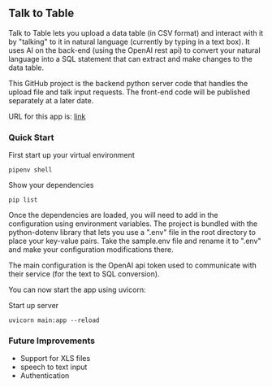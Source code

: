 ## Talk to Table

Talk to Table lets you upload a data table (in CSV format) and interact with it by "talking" to it in natural language (currently by typing in a text box).  It uses AI on the back-end (using the OpenAI rest api) to convert your natural language into a SQL statement that can extract and make changes to the data table.

This GitHub project is the backend python server code that handles the upload file and talk input requests.  The front-end code will be published separately at a later date.

URL for this app is: [link](https://olhpeters.github.io/talktotable)


### Quick Start

First start up your virtual environment

    pipenv shell

Show your dependencies

    pip list

Once the dependencies are loaded, you will need to add in the configuration using environment variables.  The project is bundled with the python-dotenv library that lets you use a ".env" file in the root directory to place your key-value pairs.  Take the sample.env file and rename it to ".env" and make your configuration modifications there.

The main configuration is the OpenAI api token used to communicate with their service (for the text to SQL conversion).

You can now start the app using uvicorn:

Start up server

    uvicorn main:app --reload


### Future Improvements

- Support for XLS files
- speech to text input
- Authentication
